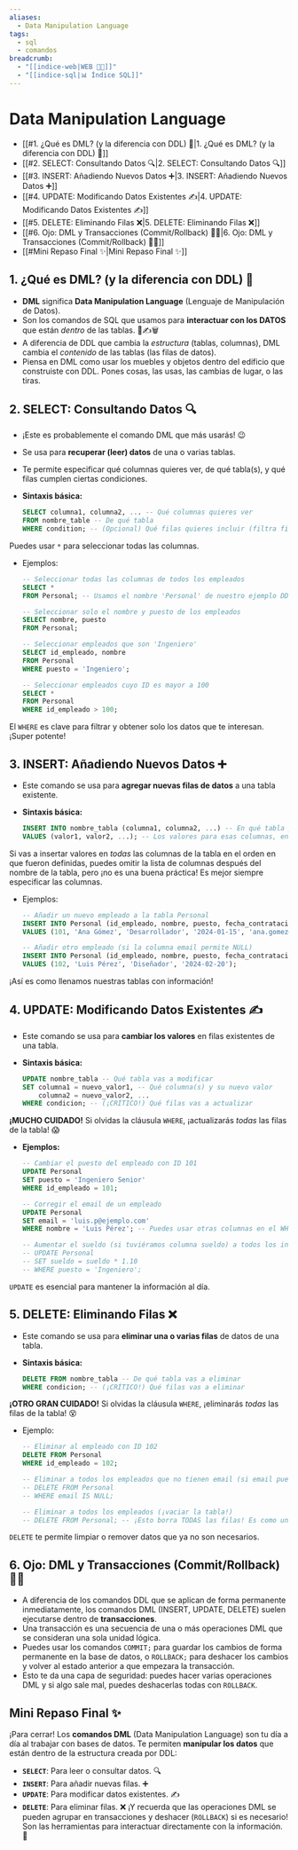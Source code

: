 ```yaml
---
aliases:
  - Data Manipulation Language
tags:
  - sql
  - comandos
breadcrumb:
  - "[[indice-web|WEB 🔗📝]]"
  - "[[indice-sql|📊 Índice SQL]]"
---
```

# Data Manipulation Language
- [[#1. ¿Qué es DML? (y la diferencia con DDL) 🤔|1. ¿Qué es DML? (y la diferencia con DDL) 🤔]]
- [[#2. SELECT: Consultando Datos 🔍|2. SELECT: Consultando Datos 🔍]]
- [[#3. INSERT: Añadiendo Nuevos Datos ➕|3. INSERT: Añadiendo Nuevos Datos ➕]]
- [[#4. UPDATE: Modificando Datos Existentes ✍️|4. UPDATE: Modificando Datos Existentes ✍️]]
- [[#5. DELETE: Eliminando Filas ❌|5. DELETE: Eliminando Filas ❌]]
- [[#6. Ojo: DML y Transacciones (Commit/Rollback) 🔄💾|6. Ojo: DML y Transacciones (Commit/Rollback) 🔄💾]]
- [[#Mini Repaso Final ✨|Mini Repaso Final ✨]]


## 1. ¿Qué es DML? (y la diferencia con DDL) 🤔

- **DML** significa **Data Manipulation Language** (Lenguaje de Manipulación de Datos).
- Son los comandos de SQL que usamos para **interactuar con los DATOS** que están _dentro_ de las tablas. 📄✍️🗑️
- A diferencia de DDL que cambia la _estructura_ (tablas, columnas), DML cambia el _contenido_ de las tablas (las filas de datos).
- Piensa en DML como usar los muebles y objetos dentro del edificio que construiste con DDL. Pones cosas, las usas, las cambias de lugar, o las tiras.

## 2. SELECT: Consultando Datos 🔍

- ¡Este es probablemente el comando DML que más usarás! 😉
    
- Se usa para **recuperar (leer) datos** de una o varias tablas.
    
- Te permite especificar qué columnas quieres ver, de qué tabla(s), y qué filas cumplen ciertas condiciones.
    
- **Sintaxis básica:**
    
    ```sql
    SELECT columna1, columna2, ... -- Qué columnas quieres ver
    FROM nombre_table -- De qué tabla
    WHERE condition; -- (Opcional) Qué filas quieres incluir (filtra filas)
    ```
    

Puedes usar `*` para seleccionar todas las columnas.

- Ejemplos:
    
    ```sql
    -- Seleccionar todas las columnas de todos los empleados
    SELECT *
    FROM Personal; -- Usamos el nombre 'Personal' de nuestro ejemplo DDL
    
    -- Seleccionar solo el nombre y puesto de los empleados
    SELECT nombre, puesto
    FROM Personal;
    
    -- Seleccionar empleados que son 'Ingeniero'
    SELECT id_empleado, nombre
    FROM Personal
    WHERE puesto = 'Ingeniero';
    
    -- Seleccionar empleados cuyo ID es mayor a 100
    SELECT *
    FROM Personal
    WHERE id_empleado > 100;
    ```
    

El `WHERE` es clave para filtrar y obtener solo los datos que te interesan. ¡Super potente!

## 3. INSERT: Añadiendo Nuevos Datos ➕

- Este comando se usa para **agregar nuevas filas de datos** a una tabla existente.
    
- **Sintaxis básica:**
    
    ```sql
    INSERT INTO nombre_tabla (columna1, columna2, ...) -- En qué tabla y qué columnas (opcional si insertas en todas)
    VALUES (valor1, valor2, ...); -- Los valores para esas columnas, en el mismo orden
    ```
    

Si vas a insertar valores en _todas_ las columnas de la tabla en el orden en que fueron definidas, puedes omitir la lista de columnas después del nombre de la tabla, pero ¡no es una buena práctica! Es mejor siempre especificar las columnas.

- Ejemplos:
    
    ```sql
    -- Añadir un nuevo empleado a la tabla Personal
    INSERT INTO Personal (id_empleado, nombre, puesto, fecha_contratacion, email)
    VALUES (101, 'Ana Gómez', 'Desarrollador', '2024-01-15', 'ana.gomez@ejemplo.com');
    
    -- Añadir otro empleado (si la columna email permite NULL)
    INSERT INTO Personal (id_empleado, nombre, puesto, fecha_contratacion)
    VALUES (102, 'Luis Pérez', 'Diseñador', '2024-02-20');
    ```
    

¡Así es como llenamos nuestras tablas con información!

## 4. UPDATE: Modificando Datos Existentes ✍️

- Este comando se usa para **cambiar los valores** en filas existentes de una tabla.
    
- **Sintaxis básica:**
    
    ```sql
    UPDATE nombre_tabla -- Qué tabla vas a modificar
    SET columna1 = nuevo_valor1, -- Qué columna(s) y su nuevo valor
        columna2 = nuevo_valor2, ...
    WHERE condicion; -- (¡CRÍTICO!) Qué filas vas a actualizar
    ```
    

**¡MUCHO CUIDADO!** Si olvidas la cláusula `WHERE`, ¡actualizarás _todas_ las filas de la tabla! 😱

- **Ejemplos:**
    
    ```sql
    -- Cambiar el puesto del empleado con ID 101
    UPDATE Personal
    SET puesto = 'Ingeniero Senior'
    WHERE id_empleado = 101;
    
    -- Corregir el email de un empleado
    UPDATE Personal
    SET email = 'luis.p@ejemplo.com'
    WHERE nombre = 'Luis Pérez'; -- Puedes usar otras columnas en el WHERE
    
    -- Aumentar el sueldo (si tuviéramos columna sueldo) a todos los ingenieros (ejemplo hipotético)
    -- UPDATE Personal
    -- SET sueldo = sueldo * 1.10
    -- WHERE puesto = 'Ingeniero';
    ```
    

`UPDATE` es esencial para mantener la información al día.

## 5. DELETE: Eliminando Filas ❌

- Este comando se usa para **eliminar una o varias filas** de datos de una tabla.
    
- **Sintaxis básica:**
    
    ```sql
    DELETE FROM nombre_tabla -- De qué tabla vas a eliminar
    WHERE condicion; -- (¡CRÍTICO!) Qué filas vas a eliminar
    ```
    

**¡OTRO GRAN CUIDADO!** Si olvidas la cláusula `WHERE`, ¡eliminarás _todas_ las filas de la tabla! 😵

- Ejemplo:
    
    ```sql
    -- Eliminar al empleado con ID 102
    DELETE FROM Personal
    WHERE id_empleado = 102;
    
    -- Eliminar a todos los empleados que no tienen email (si email puede ser NULL)
    -- DELETE FROM Personal
    -- WHERE email IS NULL;
    
    -- Eliminar a todos los empleados (¡vaciar la tabla!)
    -- DELETE FROM Personal; -- ¡Esto borra TODAS las filas! Es como un TRUNCATE, pero DML y más lento en tablas grandes.
    ```
    

`DELETE` te permite limpiar o remover datos que ya no son necesarios.

## 6. Ojo: DML y Transacciones (Commit/Rollback) 🔄💾

- A diferencia de los comandos DDL que se aplican de forma permanente inmediatamente, los comandos DML (INSERT, UPDATE, DELETE) suelen ejecutarse dentro de **transacciones**.
- Una transacción es una secuencia de una o más operaciones DML que se consideran una sola unidad lógica.
- Puedes usar los comandos `COMMIT;` para guardar los cambios de forma permanente en la base de datos, o `ROLLBACK;` para deshacer los cambios y volver al estado anterior a que empezara la transacción.
- Esto te da una capa de seguridad: puedes hacer varias operaciones DML y si algo sale mal, puedes deshacerlas todas con `ROLLBACK`.

## Mini Repaso Final ✨

¡Para cerrar! Los **comandos DML** (Data Manipulation Language) son tu día a día al trabajar con bases de datos. Te permiten **manipular los datos** que están dentro de la estructura creada por DDL:

- **`SELECT`**: Para leer o consultar datos. 🔍
- **`INSERT`**: Para añadir nuevas filas. ➕
- **`UPDATE`**: Para modificar datos existentes. ✍️
- **`DELETE`**: Para eliminar filas. ❌ ¡Y recuerda que las operaciones DML se pueden agrupar en transacciones y deshacer (`ROLLBACK`) si es necesario! Son las herramientas para interactuar directamente con la información. 💪